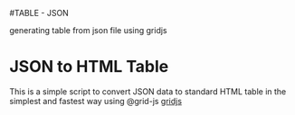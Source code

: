 #TABLE - JSON

generating table from json file using gridjs 

JSON to HTML Table
==================

This is a simple script to convert JSON data to standard HTML table in the simplest and fastest way using @grid-js [gridjs][gridjs-url]

[gridjs-url]: https://github.com/grid-js/gridjs